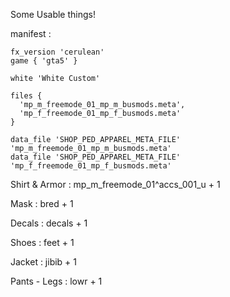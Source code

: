 Some Usable things!

manifest :

```
fx_version 'cerulean'
game { 'gta5' }

white 'White Custom'

files {
  'mp_m_freemode_01_mp_m_busmods.meta',
  'mp_f_freemode_01_mp_f_busmods.meta'
}

data_file 'SHOP_PED_APPAREL_META_FILE' 'mp_m_freemode_01_mp_m_busmods.meta'
data_file 'SHOP_PED_APPAREL_META_FILE' 'mp_f_freemode_01_mp_f_busmods.meta'
```

Shirt & Armor : mp_m_freemode_01^accs_001_u + 1

Mask : bred + 1

Decals : decals + 1

Shoes : feet + 1

Jacket : jibib + 1

Pants - Legs : lowr + 1

